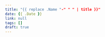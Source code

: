 ```yaml
---
title: "{{ replace .Name "-" " " | title }}"
date: {{ .Date }}
link: null
tags: []
draft: true
---
```

